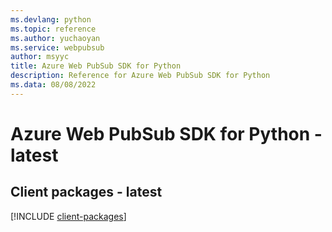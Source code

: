 ```yaml
---
ms.devlang: python
ms.topic: reference
ms.author: yuchaoyan
ms.service: webpubsub
author: msyyc
title: Azure Web PubSub SDK for Python
description: Reference for Azure Web PubSub SDK for Python
ms.data: 08/08/2022
---
```

# Azure Web PubSub SDK for Python - latest

## Client packages - latest
[!INCLUDE [client-packages](web-pubsub-client-index.md)]
